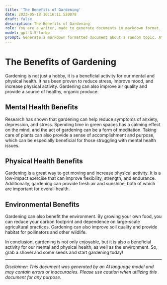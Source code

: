```yaml
---
title: 'The Benefits of Gardening'
date: 2023-05-18 10:16:11.520078
draft: false
description: The Benefits of Gardening
role: You are a writer, made to generate documents in markdown format. It is very important that all of the documents you generate are in valid markdown format.
model: gpt-3.5-turbo
prompt: Generate a markdown formatted document about a random topic. At the bottom, include a disclaimer explaining that the document was generated by you. The first line of the document should be the title. Make sure that the entire document is in proper markdown format, using a mix of various tags to make the document visually appealing.
---
```


# The Benefits of Gardening

Gardening is not just a hobby, it is a beneficial activity for our mental and physical health. It has been proven to reduce stress, improve mood, and increase physical activity. Gardening can also improve air quality and provide a source of healthy, organic produce. 

## Mental Health Benefits

Research has shown that gardening can help reduce symptoms of anxiety, depression, and stress. Spending time in green spaces has a calming effect on the mind, and the act of gardening can be a form of meditation. Taking care of plants can also provide a sense of accomplishment and purpose, which can be especially beneficial for those struggling with mental health issues.

## Physical Health Benefits

Gardening is a great way to get moving and increase physical activity. It is a low-impact exercise that can improve flexibility, strength, and endurance. Additionally, gardening can provide fresh air and sunshine, both of which are important for overall health.

## Environmental Benefits

Gardening can also benefit the environment. By growing your own food, you can reduce your carbon footprint and dependence on large-scale agricultural practices. Gardening can also improve soil quality and provide habitat for pollinators and other wildlife.

In conclusion, gardening is not only enjoyable, but it is also a beneficial activity for our mental and physical health, as well as the environment. So, grab a shovel and some seeds and start gardening today!

---

*Disclaimer: This document was generated by an AI language model and may contain errors or inaccuracies. Please use caution when utilizing this document for any purpose.*